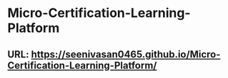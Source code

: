 # Micro-Certification-Learning-Platform

## URL: https://seenivasan0465.github.io/Micro-Certification-Learning-Platform/
